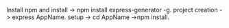 Install npm and install -> npm install express-generator -g.
project creation -> express AppName.
setup -> cd AppName 
       ->npm install.
